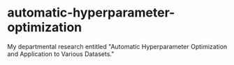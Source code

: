 # automatic-hyperparameter-optimization
My departmental research entitled "Automatic Hyperparameter Optimization and Application to Various Datasets."
